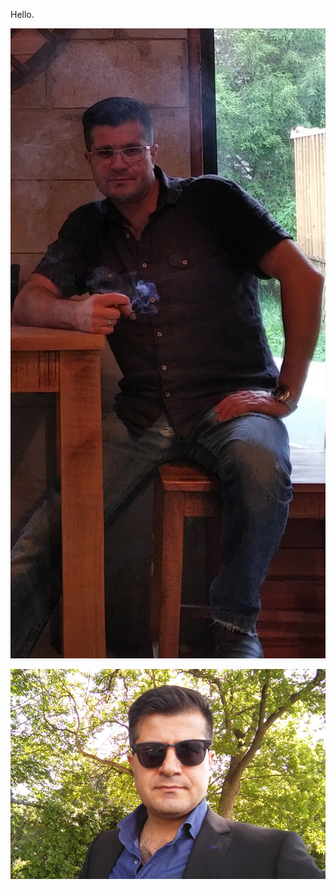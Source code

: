 <p>Hello.</p>
<p><img src="https://raw.githubusercontent.com/45lc/45lc.github.io/main/vlf1.jpg" alt=""></p>
<p><img src="https://raw.githubusercontent.com/45lc/45lc.github.io/main/vlf2.jpg" alt=""></p>
